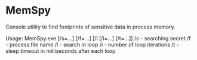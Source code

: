 # MemSpy

Console utility to find footprints of sensitive data in process memory.

Usage:
  MemSpy.exe [/s=...] [/f=...] [/l [/i=...] [/t=...]]
  /s - searching secret
	/f - process file name
	/l - search in loop
	/i - number of loop iterations
	/t - sleep timeout in milliseconds after each loop
